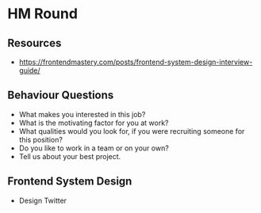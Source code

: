 # HM Round

## Resources
* https://frontendmastery.com/posts/frontend-system-design-interview-guide/

## Behaviour Questions
* What makes you interested in this job?
* What is the motivating factor for you at work?
* What qualities would you look for, if you were recruiting someone for this position?
* Do you like to work in a team or on your own?
* Tell us about your best project.

## Frontend System Design
* Design Twitter
